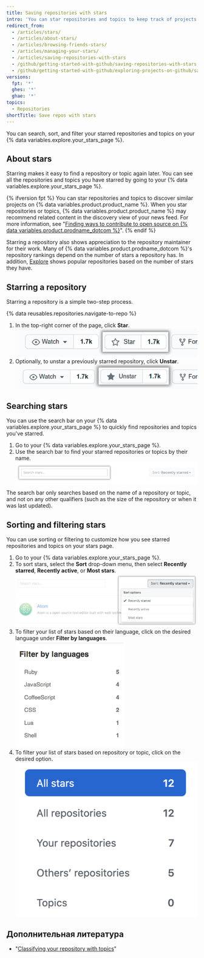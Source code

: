 ```yaml
---
title: Saving repositories with stars
intro: 'You can star repositories and topics to keep track of projects you find interesting{% ifversion fpt %} and discover related content in your news feed{% endif %}.'
redirect_from:
  - /articles/stars/
  - /articles/about-stars/
  - /articles/browsing-friends-stars/
  - /articles/managing-your-stars/
  - /articles/saving-repositories-with-stars
  - /github/getting-started-with-github/saving-repositories-with-stars
  - /github/getting-started-with-github/exploring-projects-on-github/saving-repositories-with-stars
versions:
  fpt: '*'
  ghes: '*'
  ghae: '*'
topics:
  - Repositories
shortTitle: Save repos with stars
---
```


You can search, sort, and filter your starred repositories and topics on your {% data variables.explore.your_stars_page %}.

## About stars

Starring makes it easy to find a repository or topic again later. You can see all the repositories and topics you have starred by going to your {% data variables.explore.your_stars_page %}.

{% ifversion fpt %}
You can star repositories and topics to discover similar projects on {% data variables.product.product_name %}. When you star repositories or topics, {% data variables.product.product_name %} may recommend related content in the discovery view of your news feed. For more information, see "[Finding ways to contribute to open source on {% data variables.product.prodname_dotcom %}](/github/getting-started-with-github/finding-ways-to-contribute-to-open-source-on-github)".
{% endif %}

Starring a repository also shows appreciation to the repository maintainer for their work. Many of {% data variables.product.prodname_dotcom %}'s repository rankings depend on the number of stars a repository has. In addition, [Explore](https://github.com/explore) shows popular repositories based on the number of stars they have.

## Starring a repository

Starring a repository is a simple two-step process.

{% data reusables.repositories.navigate-to-repo %}
1. In the top-right corner of the page, click **Star**. ![Starring a repository](/assets/images/help/stars/starring-a-repository.png)
1. Optionally, to unstar a previously starred repository, click **Unstar**. ![Untarring a repository](/assets/images/help/stars/unstarring-a-repository.png)

## Searching stars

You can use the search bar on your {% data variables.explore.your_stars_page %} to quickly find repositories and topics you've starred.

1. Go to your {% data variables.explore.your_stars_page %}.
1. Use the search bar to find your starred repositories or topics by their name. ![Searching through stars](/assets/images/help/stars/stars_search_bar.png)

The search bar only searches based on the name of a repository or topic, and not on any other qualifiers (such as the size of the repository or when it was last updated).

## Sorting and filtering stars

You can use sorting or filtering to customize how you see starred repositories and topics on your stars page.

1. Go to your {% data variables.explore.your_stars_page %}.
1. To sort stars, select the **Sort** drop-down menu, then select **Recently starred**, **Recently active**, or **Most stars**. ![Sorting stars](/assets/images/help/stars/stars_sort_menu.png)
1. To filter your list of stars based on their language, click on the desired language under **Filter by languages**. ![Filter stars by language](/assets/images/help/stars/stars_filter_language.png)
1. To filter your list of stars based on repository or topic, click on the desired option. ![Filter stars by topic](/assets/images/help/stars/stars_filter_topic.png)

## Дополнительная литература

- "[Classifying your repository with topics](/articles/classifying-your-repository-with-topics)"
